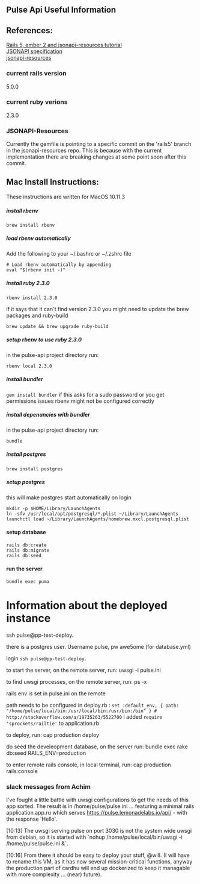 Pulse Api Useful Information
----------------------------

## References:
[Rails 5, ember 2 and jsonapi-resources tutorial](http://emberigniter.com/modern-bridge-ember-and-rails-5-with-json-api/)  
[JSONAPI specification](http://jsonapi.org/)  
[jsonapi-resources](https://github.com/cerebris/jsonapi-resources)  

### current rails version
5.0.0

### current ruby verions
2.3.0

### JSONAPI-Resources
Currently the gemfile is pointing to a specific commit on the 'rails5' branch in the jsonapi-resources repo. This is because with the current implementation there are breaking changes at some point soon after this commit.

## Mac Install Instructions:
These instructions are written for MacOS 10.11.3

##### install rbenv
`brew install rbenv`

##### load rbenv automatically
Add the following to your ~/.bashrc or ~/.zshrc file

```
# Load rbenv automatically by appending
eval "$(rbenv init -)"
```

##### install ruby 2.3.0

`rbenv install 2.3.0`

if it says that it can't find version 2.3.0 you might need to update the brew packages and ruby-build

```
brew update && brew upgrade ruby-build
```

##### setup rbenv to use ruby 2.3.0
in the pulse-api project directory run:

`rbenv local 2.3.0`

##### install bundler

`gem install bundler`
if this asks for a sudo password or you get permissions issues rbenv might not be configured correctly

##### install depenancies with bundler

in the pulse-api project directory run:

`bundle`

##### install postgres
`brew install postgres`

##### setup postgres
this will make postgres start automatically on login
```
mkdir -p $HOME/Library/LaunchAgents
ln -sfv /usr/local/opt/postgresql/*.plist ~/Library/LaunchAgents
launchctl load ~/Library/LaunchAgents/homebrew.mxcl.postgresql.plist
```

#### setup database

```
rails db:create
rails db:migrate
rails db:seed
```

#### run the server

`bundle exec puma`


# Information about the deployed instance

ssh pulse@pp-test-deploy.

there is a postgres user. Username pulse, pw awe5ome (for database.yml)

login `ssh pulse@pp-test-deploy.`

to start the server, on the remote server, run:
uwsgi -i pulse.ini

to find uwsgi processes, on the remote server, run:
ps -x

rails env is set in pulse.ini on the remote

path needs to be configured in deploy.rb : `set :default_env, { path: "/home/pulse/local/bin:/usr/local/bin:/usr/bin:/bin" } # http://stackoverflow.com/a/19735263/5522700`
I added `require 'sprockets/railtie'` to application.rb

to deploy, run:
  cap production deploy

do seed the develeopment database, on the server run:
  bundle exec rake db:seed RAILS_ENV=production

to enter remote rails console, in local terminal, run:
  cap production rails:console


### slack messages from Achim

I've fought a little battle with uwsgi configurations to get the needs of this app sorted. The result is in /home/pulse/pulse.ini ... featuring a minimal rails application app.ru which serves https://pulse.lemonadelabs.io/api/  - with the response 'Hello'.

[10:13]
The uwsgi serving pulse on port 3030 is not the system wide uwsgi from debian, so it is started with ˋnohup /home/pulse/local/bin/uwsgi -i /home/pulse/pulse.ini &ˋ.

[10:16]
From there it should be easy to deploy your stuff, @will. (I will have to rename this VM, as it has now several mission-critical functions, anyway the production part of cardhu will end up dockerized to keep it managable with more complexity ... (near) future).


